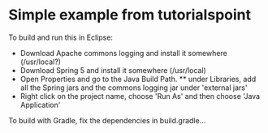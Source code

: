 # Simple example from tutorialspoint

To build and run this in Eclipse:
* Download Apache commons logging and install it somewhere (/usr/local?)
* Download Spring 5 and install it somewhere (/usr/local)
* Open Properties and go to the Java Build Path. 
** under Libraries, add all the Spring jars and the commons logging jar under 'external jars'
* Right click on the project name, choose 'Run As' and then choose 'Java Application'

To build with Gradle, fix the dependencies in build.gradle...
